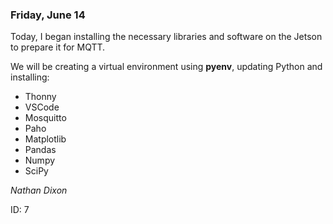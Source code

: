 ### Friday, June 14

Today, I began installing the necessary libraries and software on the Jetson to prepare it for MQTT.

We will be creating a virtual environment using **pyenv**, updating Python and installing:

- Thonny
- VSCode
- Mosquitto
- Paho
- Matplotlib
- Pandas
- Numpy
- SciPy

*Nathan Dixon*

ID: 7